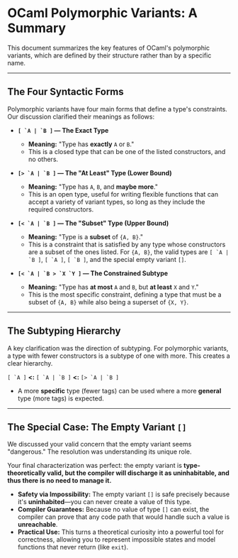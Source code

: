 # OCaml Polymorphic Variants: A Summary

This document summarizes the key features of OCaml's polymorphic variants, which are defined by their structure rather than by a specific name.

---

## The Four Syntactic Forms

Polymorphic variants have four main forms that define a type's constraints. Our discussion clarified their meanings as follows:

* **``[ `A | `B ]`` — The Exact Type**
    * **Meaning:** "Type has **exactly** `A` or `B`."
    * This is a closed type that can be one of the listed constructors, and no others.

* **``[> `A | `B ]`` — The "At Least" Type (Lower Bound)**
    * **Meaning:** "Type has `A`, `B`, and **maybe more**."
    * This is an open type, useful for writing flexible functions that can accept a variety of variant types, so long as they include the required constructors.

* **``[< `A | `B ]`` — The "Subset" Type (Upper Bound)**
    * **Meaning:** "Type is a **subset** of `{A, B}`."
    * This is a constraint that is satisfied by any type whose constructors are a subset of the ones listed. For `{A, B}`, the valid types are ``[ `A | `B ]``, ``[ `A ]``, ``[ `B ]``, and the special empty variant `[]`.

* **``[< `A | `B > `X `Y ]`` — The Constrained Subtype**
    * **Meaning:** "Type has **at most** `A` and `B`, but **at least** `X` and `Y`."
    * This is the most specific constraint, defining a type that must be a subset of `{A, B}` while also being a superset of `{X, Y}`.

---

## The Subtyping Hierarchy

A key clarification was the direction of subtyping. For polymorphic variants, a type with fewer constructors is a subtype of one with more. This creates a clear hierarchy.

``[ `A ]``   **<:** ``[ `A | `B ]``   **<:** ``[> `A | `B ]``

* A more **specific** type (fewer tags) can be used where a more **general** type (more tags) is expected.

---

## The Special Case: The Empty Variant `[]`

We discussed your valid concern that the empty variant seems "dangerous." The resolution was understanding its unique role.

Your final characterization was perfect: the empty variant is **type-theoretically valid, but the compiler will discharge it as uninhabitable, and thus there is no need to manage it.**

* **Safety via Impossibility:** The empty variant `[]` is safe precisely because it's **uninhabited**—you can never create a value of this type.
* **Compiler Guarantees:** Because no value of type `[]` can exist, the compiler can prove that any code path that would handle such a value is **unreachable**.
* **Practical Use:** This turns a theoretical curiosity into a powerful tool for correctness, allowing you to represent impossible states and model functions that never return (like `exit`).